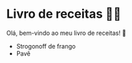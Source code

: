 # Livro de receitas :man_cook:

Olá, bem-vindo ao meu livro de receitas! :wave:

- Strogonoff de frango
- Pavê
